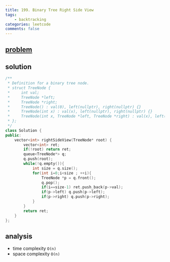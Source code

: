 ```yaml
---
title: 199. Binary Tree Right Side View
tags:  
    - backtracking
categories: leetcode
comments: false
---
```


## [problem](https://leetcode.com/problems/binary-tree-right-side-view/)

## solution
```c++
/**
 * Definition for a binary tree node.
 * struct TreeNode {
 *     int val;
 *     TreeNode *left;
 *     TreeNode *right;
 *     TreeNode() : val(0), left(nullptr), right(nullptr) {}
 *     TreeNode(int x) : val(x), left(nullptr), right(nullptr) {}
 *     TreeNode(int x, TreeNode *left, TreeNode *right) : val(x), left(left), right(right) {}
 * };
 */
class Solution {
public:
    vector<int> rightSideView(TreeNode* root) {
        vector<int> ret;
        if(!root) return ret;
        queue<TreeNode*> q;
        q.push(root);
        while(!q.empty()){
            int size = q.size();
            for(int i=0;i<size ; ++i){
                TreeNode *p = q.front();
                q.pop();
                if(i==size-1) ret.push_back(p->val);
                if(p->left) q.push(p->left);
                if(p->right) q.push(p->right);
            }
        }
        return ret;
    }
};

```

## analysis
- time complexity `O(n)`
- space complexity `O(n)`